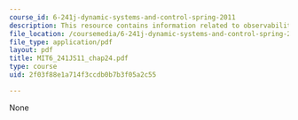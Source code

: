 ```yaml
---
course_id: 6-241j-dynamic-systems-and-control-spring-2011
description: This resource contains information related to observability.
file_location: /coursemedia/6-241j-dynamic-systems-and-control-spring-2011/2f03f88e1a714f3ccdb0b7b3f05a2c55_MIT6_241JS11_chap24.pdf
file_type: application/pdf
layout: pdf
title: MIT6_241JS11_chap24.pdf
type: course
uid: 2f03f88e1a714f3ccdb0b7b3f05a2c55

---
```

None
